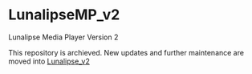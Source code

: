 # LunalipseMP_v2
Lunalipse Media Player Version 2


This repository is archieved. New updates and further maintenance are moved into [Lunalipse_v2][1]


[1]:https://github.com/Minep/Lunalipse_v2
